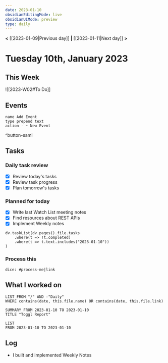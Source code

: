 ```yaml
---
date: 2023-01-10
obsidianEditingMode: live
obsidianUIMode: preview
type: daily
---
```


**<** [[2023-01-09|Previous day]] **|** [[2023-01-11|Next day]] **>**

# Tuesday 10th, January 2023

## This Week

![[2023-W02#To Do]]

## Events
```button
name Add Event
type prepend text
action - ~ New Event
```
^button-saml


## Tasks

### Daily task review
- [x] Review today's tasks
- [x] Review task progress
- [x] Plan tomorrow's tasks

### Planned for today
- [x] Write last Watch List meeting notes
- [x] Find resources about REST APIs
- [x] Implement Weekly notes

```dataviewjs
dv.taskList(dv.pages().file.tasks
	.where(t => !t.completed)
	.where(t => t.text.includes("2023-01-10"))
)
```

### Process this
`dice: #process-me|link`

## What I worked on
```dataview
LIST FROM "/" AND -"Daily"
WHERE contains(date, this.file.name) OR contains(date, this.file.link)
```

```toggl
SUMMARY FROM 2023-01-10 TO 2023-01-10
TITLE "Toggl Report"
```

```toggl
LIST
FROM 2023-01-10 TO 2023-01-10
```

## Log

- I built and implemented Weekly Notes